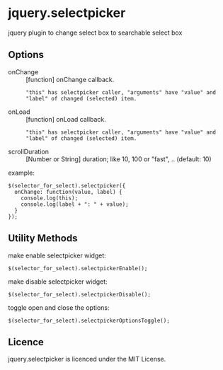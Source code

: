 jquery.selectpicker
========================================

jquery plugin to change select box to searchable select box


Options
------------------------------------------------------------
<dl>
  <dt>onChange</dt>
  <dd>
    [function] onChange callback.

    "this" has selectpicker caller, "arguments" have "value" and "label" of changed (selected) item.
  </dd>
  <dt>onLoad</dt>
  <dd>
    [function] onLoad callback.

    "this" has selectpicker caller, "arguments" have "value" and "label" of changed (selected) item.
  </dd>
  <dt>scrollDuration</dt>
  <dd>
    [Number or String] duration; like 10, 100 or "fast", .. (default: 10)
  </dd>
</dl>


example:

    $(selector_for_select).selectpicker({
      onChange: function(value, label) {
        console.log(this);
        console.log(label + ": " + value);
      }
    });


Utility Methods
------------------------------------------------------------

make enable selectpicker widget:

    $(selector_for_select).selectpickerEnable();

make disable selectpicker widget:

    $(selector_for_select).selectpickerDisable();

toggle open and close the options:

    $(selector_for_select).selectpickerOptionsToggle();


Licence
------------------------------------------------------------
jquery.selectpicker is licenced under the MIT License.
